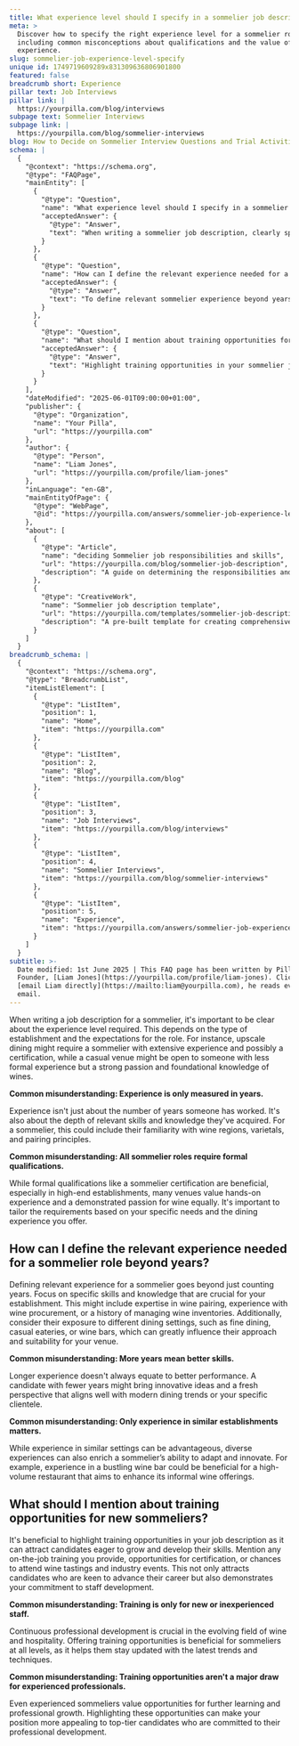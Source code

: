 ```yaml
---
title: What experience level should I specify in a sommelier job description?
meta: >
  Discover how to specify the right experience level for a sommelier role,
  including common misconceptions about qualifications and the value of diverse
  experience.
slug: sommelier-job-experience-level-specify
unique id: 1749719609289x831309636806901800
featured: false
breadcrumb short: Experience
pillar text: Job Interviews
pillar link: |
  https://yourpilla.com/blog/interviews
subpage text: Sommelier Interviews
subpage link: |
  https://yourpilla.com/blog/sommelier-interviews
blog: How to Decide on Sommelier Interview Questions and Trial Activities
schema: |
  {
    "@context": "https://schema.org",
    "@type": "FAQPage",
    "mainEntity": [
      {
        "@type": "Question",
        "name": "What experience level should I specify in a sommelier job description?",
        "acceptedAnswer": {
          "@type": "Answer",
          "text": "When writing a sommelier job description, clearly specify the experience level required based on your establishment's type and expectations. Upscale dining might require a sommelier with extensive experience and possibly certifications, whereas a casual venue may prefer someone with less formal experience but strong passion and knowledge of wines. Tailor the requirements to your needs and the dining experience you offer."
        }
      },
      {
        "@type": "Question",
        "name": "How can I define the relevant experience needed for a sommelier role beyond years?",
        "acceptedAnswer": {
          "@type": "Answer",
          "text": "To define relevant sommelier experience beyond years, focus on specific skills and knowledge crucial for your establishment. This includes expertise in wine pairing, experience with wine procurement, and managing wine inventories. Consider the candidate's exposure to various dining settings, such as fine dining, casual eateries, or wine bars, to assess their suitability and adaptability for your venue."
        }
      },
      {
        "@type": "Question",
        "name": "What should I mention about training opportunities for new sommeliers?",
        "acceptedAnswer": {
          "@type": "Answer",
          "text": "Highlight training opportunities in your sommelier job description to attract candidates eager to develop their skills. Mention on-the-job training, certification opportunities, and chances to attend wine tastings and industry events. This demonstrates your commitment to staff development and attracts candidates committed to their professional growth."
        }
      }
    ],
    "dateModified": "2025-06-01T09:00:00+01:00",
    "publisher": {
      "@type": "Organization",
      "name": "Your Pilla",
      "url": "https://yourpilla.com"
    },
    "author": {
      "@type": "Person",
      "name": "Liam Jones",
      "url": "https://yourpilla.com/profile/liam-jones"
    },
    "inLanguage": "en-GB",
    "mainEntityOfPage": {
      "@type": "WebPage",
      "@id": "https://yourpilla.com/answers/sommelier-job-experience-level-specify"
    },
    "about": [
      {
        "@type": "Article",
        "name": "deciding Sommelier job responsibilities and skills",
        "url": "https://yourpilla.com/blog/sommelier-job-description",
        "description": "A guide on determining the responsibilities and skills needed in a sommelier job description, tailored for different types of dining establishments."
      },
      {
        "@type": "CreativeWork",
        "name": "Sommelier job description template",
        "url": "https://yourpilla.com/templates/sommelier-job-description",
        "description": "A pre-built template for creating comprehensive job descriptions for sommelier positions, suitable for various dining environments."
      }
    ]
  }
breadcrumb_schema: |
  {
    "@context": "https://schema.org",
    "@type": "BreadcrumbList",
    "itemListElement": [
      {
        "@type": "ListItem",
        "position": 1,
        "name": "Home",
        "item": "https://yourpilla.com"
      },
      {
        "@type": "ListItem",
        "position": 2,
        "name": "Blog",
        "item": "https://yourpilla.com/blog"
      },
      {
        "@type": "ListItem",
        "position": 3,
        "name": "Job Interviews",
        "item": "https://yourpilla.com/blog/interviews"
      },
      {
        "@type": "ListItem",
        "position": 4,
        "name": "Sommelier Interviews",
        "item": "https://yourpilla.com/blog/sommelier-interviews"
      },
      {
        "@type": "ListItem",
        "position": 5,
        "name": "Experience",
        "item": "https://yourpilla.com/answers/sommelier-job-experience-level-specify"
      }
    ]
  }
subtitle: >-
  Date modified: 1st June 2025 | This FAQ page has been written by Pilla
  Founder, [Liam Jones](https://yourpilla.com/profile/liam-jones). Click to
  [email Liam directly](https://mailto:liam@yourpilla.com), he reads every
  email.
---
```

When writing a job description for a sommelier, it's important to be clear about the experience level required. This depends on the type of establishment and the expectations for the role. For instance, upscale dining might require a sommelier with extensive experience and possibly a certification, while a casual venue might be open to someone with less formal experience but a strong passion and foundational knowledge of wines.

**Common misunderstanding: Experience is only measured in years.**

Experience isn't just about the number of years someone has worked. It's also about the depth of relevant skills and knowledge they've acquired. For a sommelier, this could include their familiarity with wine regions, varietals, and pairing principles.

**Common misunderstanding: All sommelier roles require formal qualifications.**

While formal qualifications like a sommelier certification are beneficial, especially in high-end establishments, many venues value hands-on experience and a demonstrated passion for wine equally. It's important to tailor the requirements based on your specific needs and the dining experience you offer.

## How can I define the relevant experience needed for a sommelier role beyond years?

Defining relevant experience for a sommelier goes beyond just counting years. Focus on specific skills and knowledge that are crucial for your establishment. This might include expertise in wine pairing, experience with wine procurement, or a history of managing wine inventories. Additionally, consider their exposure to different dining settings, such as fine dining, casual eateries, or wine bars, which can greatly influence their approach and suitability for your venue.

**Common misunderstanding: More years mean better skills.**

Longer experience doesn't always equate to better performance. A candidate with fewer years might bring innovative ideas and a fresh perspective that aligns well with modern dining trends or your specific clientele.

**Common misunderstanding: Only experience in similar establishments matters.**

While experience in similar settings can be advantageous, diverse experiences can also enrich a sommelier’s ability to adapt and innovate. For example, experience in a bustling wine bar could be beneficial for a high-volume restaurant that aims to enhance its informal wine offerings.

## What should I mention about training opportunities for new sommeliers?

It's beneficial to highlight training opportunities in your job description as it can attract candidates eager to grow and develop their skills. Mention any on-the-job training you provide, opportunities for certification, or chances to attend wine tastings and industry events. This not only attracts candidates who are keen to advance their career but also demonstrates your commitment to staff development.

**Common misunderstanding: Training is only for new or inexperienced staff.**

Continuous professional development is crucial in the evolving field of wine and hospitality. Offering training opportunities is beneficial for sommeliers at all levels, as it helps them stay updated with the latest trends and techniques.

**Common misunderstanding: Training opportunities aren't a major draw for experienced professionals.**

Even experienced sommeliers value opportunities for further learning and professional growth. Highlighting these opportunities can make your position more appealing to top-tier candidates who are committed to their professional development.

